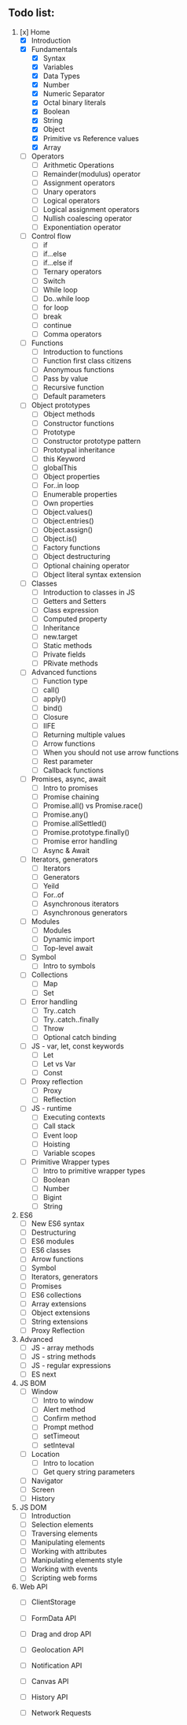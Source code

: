 ## Todo list:

1. [x] Home
    - [x] Introduction
    - [x] Fundamentals
        - [x] Syntax 
        - [x] Variables
        - [x] Data Types
        - [x] Number
        - [x] Numeric Separator
        - [x] Octal binary literals
        - [x] Boolean
        - [x] String
        - [x] Object
        - [x] Primitive vs Reference values
        - [x] Array
    - [ ] Operators
        - [ ] Arithmetic Operations
        - [ ] Remainder(modulus) operator
        - [ ] Assignment operators
        - [ ] Unary operators
        - [ ] Logical operators
        - [ ] Logical assignment operators
        - [ ] Nullish coalescing operator
        - [ ] Exponentiation operator
    - [ ] Control flow
        - [ ] if
        - [ ] if...else
        - [ ] if...else if
        - [ ] Ternary operators
        - [ ] Switch
        - [ ] While loop
        - [ ] Do..while loop
        - [ ] for loop
        - [ ] break
        - [ ] continue
        - [ ] Comma operators
    - [ ] Functions
        - [ ] Introduction to functions
        - [ ] Function first class citizens
        - [ ] Anonymous functions
        - [ ] Pass by value
        - [ ] Recursive function
        - [ ] Default parameters
    - [ ] Object prototypes
        - [ ] Object methods
        - [ ] Constructor functions
        - [ ] Prototype
        - [ ] Constructor prototype pattern
        - [ ] Prototypal inheritance
        - [ ] this Keyword
        - [ ] globalThis
        - [ ] Object properties
        - [ ] For..in loop
        - [ ] Enumerable properties
        - [ ] Own properties
        - [ ] Object.values()
        - [ ] Object.entries()
        - [ ] Object.assign() 
        - [ ] Object.is()
        - [ ] Factory functions
        - [ ] Object destructuring
        - [ ] Optional chaining operator
        - [ ] Object literal syntax extension
    - [ ] Classes
        - [ ] Introduction to classes in JS
        - [ ] Getters and Setters
        - [ ] Class expression
        - [ ] Computed property
        - [ ] Inheritance
        - [ ] new.target
        - [ ] Static methods
        - [ ] Private fields
        - [ ] PRivate methods
    - [ ] Advanced functions
        - [ ] Function type
        - [ ] call()
        - [ ] apply()
        - [ ] bind()
        - [ ] Closure
        - [ ] IIFE
        - [ ] Returning multiple values
        - [ ] Arrow functions
        - [ ] When you should not use arrow functions
        - [ ] Rest parameter
        - [ ] Callback functions
    - [ ] Promises, async, await
        - [ ] Intro to promises
        - [ ] Promise chaining
        - [ ] Promise.all() vs Promise.race()
        - [ ] Promise.any()
        - [ ] Promise.allSettled()
        - [ ] Promise.prototype.finally()
        - [ ] Promise error handling
        - [ ] Async & Await
    - [ ] Iterators, generators
        - [ ] Iterators
        - [ ] Generators
        - [ ] Yeild
        - [ ] For..of
        - [ ] Asynchronous iterators
        - [ ] Asynchronous generators
    - [ ] Modules
        - [ ] Modules
        - [ ] Dynamic import
        - [ ] Top-level await
    - [ ] Symbol
        - [ ] Intro to symbols
    - [ ] Collections
        - [ ] Map
        - [ ] Set
    - [ ] Error handling
        - [ ] Try..catch
        - [ ] Try..catch..finally
        - [ ] Throw
        - [ ] Optional catch binding
    - [ ] JS - var, let, const keywords
        - [ ] Let
        - [ ] Let vs Var
        - [ ] Const
    - [ ] Proxy reflection
        - [ ] Proxy
        - [ ] Reflection
    - [ ] JS - runtime
        - [ ] Executing contexts
        - [ ] Call stack
        - [ ] Event loop
        - [ ] Hoisting
        - [ ] Variable scopes
    - [ ] Primitive Wrapper types
        - [ ] Intro to primitive wrapper types
        - [ ] Boolean
        - [ ] Number
        - [ ] Bigint
        - [ ] String

2. ES6
    - [ ] New ES6 syntax
    - [ ] Destructuring
    - [ ] ES6 modules
    - [ ] ES6 classes
    - [ ] Arrow functions
    - [ ] Symbol 
    - [ ] Iterators, generators
    - [ ] Promises
    - [ ] ES6 collections
    - [ ] Array extensions
    - [ ] Object extensions
    - [ ] String extensions
    - [ ] Proxy Reflection

3. Advanced
    - [ ] JS - array methods
    - [ ] JS - string methods
    - [ ] JS - regular expressions
    - [ ] ES next

4. JS BOM
    - [ ] Window
        - [ ] Intro to window
        - [ ] Alert method
        - [ ] Confirm method 
        - [ ] Prompt method
        - [ ] setTimeout
        - [ ] setInteval
    - [ ] Location
        - [ ] Intro to location
        - [ ] Get query string parameters
    - [ ] Navigator
    - [ ] Screen
    - [ ] History

5. JS DOM
    - [ ] Introduction
    - [ ] Selection elements
    - [ ] Traversing elements
    - [ ] Manipulating elements
    - [ ] Working with attributes
    - [ ] Manipulating elements style
    - [ ] Working with events
    - [ ] Scripting web forms

6. Web API
    - [ ] ClientStorage
    - [ ] FormData API
    - [ ] Drag and drop API
    - [ ] Geolocation API
    - [ ] Notification API
    - [ ] Canvas API
    - [ ] History API
    - [ ] Network Requests
    
